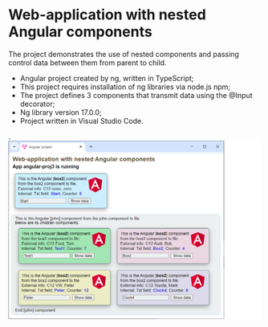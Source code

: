 # Web-application with nested Angular components

The project demonstrates the use of nested components and passing control data between them from parent to child.

- Angular project created by ng, written in TypeScript;
- This project requires installation of ng libraries via node.js npm;
- The project defines 3 components that transmit data using the @Input decorator;
- Ng library version 17.0.0;
- Project written in Visual Studio Code.

.
![](jpg/Angular_nested_03.png)
